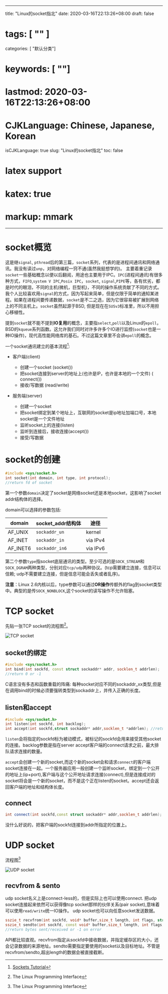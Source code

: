 
---
title: "Linux的socket指北"
date: 2020-03-16T22:13:26+08:00
draft: false
# tags: [ "" ]
categories: [ "默认分类"]
# keywords: [ ""]
# lastmod: 2020-03-16T22:13:26+08:00
# CJKLanguage: Chinese, Japanese, Korean
isCJKLanguage: true
slug: "Linux的socket指北"
toc: false
# latex support
# katex: true
# markup: mmark
---

# socket概览

这是继`signal`, `pthread`后的第三篇，`socket`系列，代表的是进程间通讯和网络通讯。我没有读过`unp`，对网络编程一窍不通(虽然我挺想学的)。 主要着重记录`socket`一些基础概念以便以后翻阅，用途也主要用于IPC。`IPC`(进程间通讯)有很多种方式，`FIFO`,`system V IPC`,`Posix IPC`，`socket`, `signal`,`PIPE`等，各有优劣，都是时代的眼泪，不同的主机(微机，巨型机)，不同的操作系统贡献了不同的方式。我个人比较喜欢用`signal`的方式，因为写起来简单，但是仅限于简单的通知某进程。如果在进程间要传递数据，`socket`是不二之选，因为它很容易被扩展到网络上的不同主机上。`socket`虽然起源于BSD, 但是现在在`SUSv3`标准里，所以不用担心移植性。

提到`socket`就不能不提到**IO复用**的概念，主要指`select`,`poll`以及Linux的`epoll`，BSD的`kqueue`系列函数。这允许我们同时对许多许多个IO进行监控(`socket`也是一种IO操作)，现代高性能网络库的基石。不过这篇文章里不会讲`epoll`的概念。

一个socket通讯建立的基本流程[^1]:
- 客户端(client)
  - 创建一个socket (socket())
  - 把socket连接到server的地址上(也许是IP，也许是本地的一个文件) ( connect())
  - 接收/写数据 (read/write) 

- 服务端(server)
  - 创建一个socket
  - 把socket绑定到某个地址上，互联网的socket是ip地址加端口号，本地socket是一个文件地址
  - 监听socket上的连接(listen)
  - 监听到连接后，接收连接(accept())
  - 接受/写数据
  
# socket的创建

 ```cpp
 #include <sys/socket.h>
 int socket(int domain, int type, int protocol);
 //return fd of socket
 ```
 第一个参数`domain`决定了socket是网络socket还是本地socket，这影响了socket addr结构体的选择。
 
 domain可以选择的参数包括:
 
 | domain   | socket_addr结构体 | 途径     |
 | -------- | ----------------- | -------- |
 | AF_UNIX  | `sockaddr_un`     | kernel   |
 | AF_INET  | `sockaddr_in`     | via IPv4 |
 | AF_INET6 | `sockaddr_in6`    | via IPv6 |

 第二个参数`type`指socket底层通讯的类型。至少可选的是`SOCK_STREAM`和`SOCK_DGRAM`两种类型，分别对应`tcp/udp`两种协议。(tcp需要建立连接，信息可以信赖; udp不需要建立连接，但是信息可能会丢失或者乱序)。

 **注意**：Linux 2.6内核以后，type参数可以通过**OR操作**传额外的flag到socket类型中。典型的是传`SOCK_NONBLOCK`,这个socket的读写操作不允许阻塞。

# TCP socket
先贴一张TCP socket的流程图[^2]。

![TCP socket](/image/stream_socket.png)
## socket的绑定

 ```cpp
 #include <sys/socket.h>
 int bind(int sockfd, const struct sockaddr* addr, socklen_t addrlen);
 //return 0 or -1
 ```
C语言没有多态和函数重载的阵痛: 每种socket对应不同的sockaddr_xx类型,但是在调用bind的时候必须要强转类型到sockaddr上，并传入正确的长度。

## listen和accept

```cpp
#include <sys/socket.h>
int listen(int sockfd, int backlog);
int accept(int sockfd,struct sockaddr* addr,socklen_t *addrlen); //return new sockfd when success
```
`listen`会将指定的sockfd标为被动模式，被标记的sockfd会用来接受其他socket的连接。backlog参数是指在server accept客户端的connect请求之前，最大排队请求连接的数量。

`accept`会创建一个新的socket,而这个新的socket会和请求`connect`的客户端socket连接在一起。一个服务器应用一般创建一个监听socket，绑定到一个公开的地址上(ip+port),客户端与这个公开地址请求连接(connect),但是连接成对的socket将会是一个新的socket，而不是这个正在listen的socket。accept还会返回客户端的地址和结构体长度。

## connect
```cpp
int connect(int sockfd,const struct sockaddr* addr,socklen_t addrlen);
```
没什么好说的，把客户端的sockfd连接到addr所指定的位置上。


# UDP socket
流程图[^2]

![UDP socket](/image/udp_socket.png)

## recvfrom & sento
udp socket名义上是connect-less的，但是实际上也可以使用connect. 把udp socket连接起来依然可以获得像tcp socket那样的伙伴关系(pair socket),意味着可以使用`read/write`统一IO操作。
udp socket也可以向任意socket发送数据。
```cpp
sszie_t recvfrom(int sockfd, void* buffer,size_t length, int flags, struct sockaddr* src_addr, socklen_t * addrlen);
sszie_t sendto(int sockfd, const void* buffer,size_t length, int flags,const  struct sockaddr* src_addr, socklen_t * addrlen);
//return bytes sent/received or -1 on error
```
API都比较直观。recvfrom指定从sockfd中接收数据，并指定缓存区的大小，还会记录数据的来源地址。sendto需要指定要使用的socket以及目标地址。不管是recvfrom/sendto,超出length的数据会被直接截断。

[^1]: [Sockets Tutorial](http://www.cs.rpi.edu/~moorthy/Courses/os98/Pgms/socket.html)
[^2]: The Linux Programming Interface
